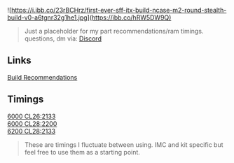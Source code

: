 ![https://i.ibb.co/23rBCHrz/first-ever-sff-itx-build-ncase-m2-round-stealth-build-v0-a6tgnr32g1he1.jpg](https://ibb.co/hRW5DW9Q)

>Just a placeholder for my part recommendations/ram timings. questions, dm via: [Discord](https://discord.gg/GWmb5WmS) </br>

## Links
[Build Recommendations](https://uk.pcpartpicker.com/user/Fragil1ty/saved/)

## Timings
[6000 CL26:2133](https://ibb.co/5gMrXQ8L) </br>
[6000 CL28:2200](https://ibb.co/twspYcK8) </br>
[6200 CL28:2133](https://ibb.co/BXWzWQ0) </br>

>These are timings I fluctuate between using. IMC and kit specific but feel free to use them as a starting point.


<!--
**Fragil1ty/Fragil1ty** is a ✨ _special_ ✨ repository because its `README.md` (this file) appears on your GitHub profile.

Here are some ideas to get you started:

- 🔭 I’m currently working on ...
- 🌱 I’m currently learning ...
- 👯 I’m looking to collaborate on ...
- 🤔 I’m looking for help with ...
- 💬 Ask me about ...
- 📫 How to reach me: ...
- 😄 Pronouns: ...
- ⚡ Fun fact: ...
-->
